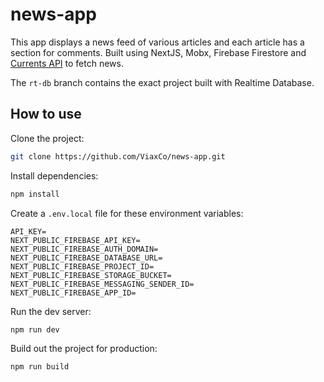 # news-app

This app displays a news feed of various articles and each article has a section for comments. Built using NextJS, Mobx, Firebase Firestore and [Currents API](http://currentsapi.services/) to fetch news.

The `rt-db` branch contains the exact project built with Realtime Database.

## How to use

Clone the project:

```bash
git clone https://github.com/ViaxCo/news-app.git
```

Install dependencies:

```bash
npm install
```

Create a `.env.local` file for these environment variables:

```
API_KEY=
NEXT_PUBLIC_FIREBASE_API_KEY=
NEXT_PUBLIC_FIREBASE_AUTH_DOMAIN=
NEXT_PUBLIC_FIREBASE_DATABASE_URL=
NEXT_PUBLIC_FIREBASE_PROJECT_ID=
NEXT_PUBLIC_FIREBASE_STORAGE_BUCKET=
NEXT_PUBLIC_FIREBASE_MESSAGING_SENDER_ID=
NEXT_PUBLIC_FIREBASE_APP_ID=
```

Run the dev server:

```bash
npm run dev
```

Build out the project for production:

```bash
npm run build
```
